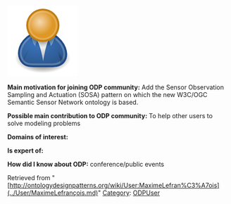[![Image:ODPUser.png](../images/a/a6/ODPUser.png)](../Image/ODPUser.png.md "Image:ODPUser.png")




  





__Main motivation for joining ODP community:__ Add the Sensor Observation Sampling and Actuation (SOSA) pattern on which the new W3C/OGC Semantic Sensor Network ontology is based.


__Possible main contribution to ODP community:__ To help other users to solve modeling problems


__Domains of interest:__


  



__Is expert of:__


  

__How did I know about ODP:__ conference/public events






Retrieved from "[http://ontologydesignpatterns.org/wiki/User:MaximeLefran%C3%A7ois](../User/MaximeLefrançois.md)"
 [Category](http://ontologydesignpatterns.org/wiki/Special:Categories "Special:Categories"): [ODPUser](../Category/ODPUser.md "Category:ODPUser")